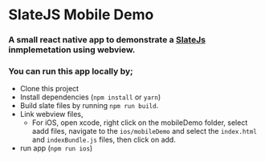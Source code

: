 # SlateJS Mobile Demo

### A small react native app to demonstrate a [SlateJs](http://slatejs.org) inmplemetation using webview.

### You can run this app locally by;

- Clone this project
- Install dependencies (`npm install` or `yarn`)
- Build slate files by running `npm run build`.
- Link webview files,
  * For iOS, open xcode, right click on the mobileDemo folder, select aadd files, navigate to the `ios/mobileDemo` and select the `index.html` and `indexBundle.js` files, then click on add.
- run app (`npm run ios`)